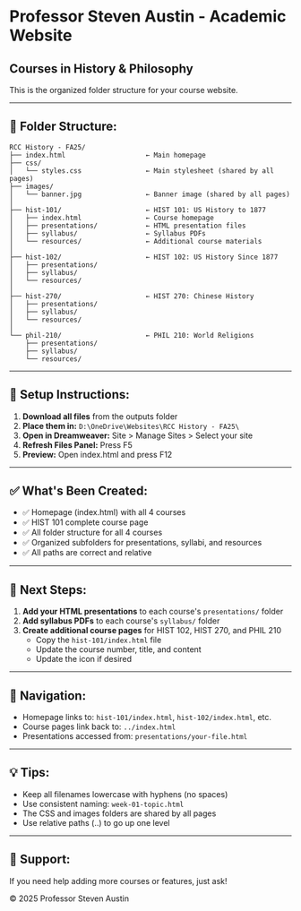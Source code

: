 # Professor Steven Austin - Academic Website
## Courses in History & Philosophy

This is the organized folder structure for your course website.

---

## 📁 Folder Structure:

```
RCC History - FA25/
├── index.html                    ← Main homepage
├── css/
│   └── styles.css                ← Main stylesheet (shared by all pages)
├── images/
│   └── banner.jpg                ← Banner image (shared by all pages)
│
├── hist-101/                     ← HIST 101: US History to 1877
│   ├── index.html                ← Course homepage
│   ├── presentations/            ← HTML presentation files
│   ├── syllabus/                 ← Syllabus PDFs
│   └── resources/                ← Additional course materials
│
├── hist-102/                     ← HIST 102: US History Since 1877
│   ├── presentations/
│   ├── syllabus/
│   └── resources/
│
├── hist-270/                     ← HIST 270: Chinese History
│   ├── presentations/
│   ├── syllabus/
│   └── resources/
│
└── phil-210/                     ← PHIL 210: World Religions
    ├── presentations/
    ├── syllabus/
    └── resources/
```

---

## 🚀 Setup Instructions:

1. **Download all files** from the outputs folder
2. **Place them in:** `D:\OneDrive\Websites\RCC History - FA25\`
3. **Open in Dreamweaver:** Site > Manage Sites > Select your site
4. **Refresh Files Panel:** Press F5
5. **Preview:** Open index.html and press F12

---

## ✅ What's Been Created:

- ✅ Homepage (index.html) with all 4 courses
- ✅ HIST 101 complete course page
- ✅ All folder structure for all 4 courses
- ✅ Organized subfolders for presentations, syllabi, and resources
- ✅ All paths are correct and relative

---

## 📝 Next Steps:

1. **Add your HTML presentations** to each course's `presentations/` folder
2. **Add syllabus PDFs** to each course's `syllabus/` folder
3. **Create additional course pages** for HIST 102, HIST 270, and PHIL 210
   - Copy the `hist-101/index.html` file
   - Update the course number, title, and content
   - Update the icon if desired

---

## 🔗 Navigation:

- Homepage links to: `hist-101/index.html`, `hist-102/index.html`, etc.
- Course pages link back to: `../index.html`
- Presentations accessed from: `presentations/your-file.html`

---

## 💡 Tips:

- Keep all filenames lowercase with hyphens (no spaces)
- Use consistent naming: `week-01-topic.html`
- The CSS and images folders are shared by all pages
- Use relative paths (..) to go up one level

---

## 📧 Support:

If you need help adding more courses or features, just ask!

© 2025 Professor Steven Austin
